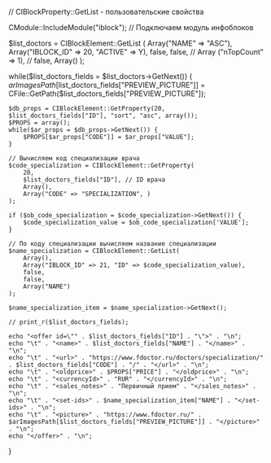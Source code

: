 // CIBlockProperty::GetList - пользовательские свойства

CModule::IncludeModule("iblock"); // Подключаем модуль инфоблоков

$list_doctors = CIBlockElement::GetList (
    Array("NAME" => "ASC"),
    Array("IBLOCK_ID" => 20, "ACTIVE" => Y),
    false,
    false, // Array ("nTopCount" => 1), // false,
    Array()
);

while($list_doctors_fields = $list_doctors->GetNext()) {
    $arImagesPath[$list_doctors_fields["PREVIEW_PICTURE"]] = CFile::GetPath($list_doctors_fields["PREVIEW_PICTURE"]);

    $db_props = CIBlockElement::GetProperty(20, $list_doctors_fields["ID"], "sort", "asc", array());
    $PROPS = array();
    while($ar_props = $db_props->GetNext()) {
        $PROPS[$ar_props["CODE"]] = $ar_props["VALUE"];
    }

    // Вычисляем код специализации врача
    $code_specialization = CIBlockElement::GetProperty(
        20,
        $list_doctors_fields["ID"], // ID врача
        Array(),
        Array("CODE" => "SPECIALIZATION", )
    );

    if ($ob_code_specialization = $code_specialization->GetNext()) {
        $code_specialization_value = $ob_code_specialization['VALUE'];
    }

    // По коду специализации вычисляем название специализации
    $name_specialization = CIBlockElement::GetList(
        Array(),
        Array("IBLOCK_ID" => 21, "ID" => $code_specialization_value),
        false,
        false,
        Array("NAME")
    );

    $name_specialization_item = $name_specialization->GetNext();

    // print_r($list_doctors_fields);

    echo "<offer id=\"" . $list_doctors_fields["ID"] . "\">" . "\n";
    echo "\t" . "<name>" . $list_doctors_fields["NAME"] . "</name>" . "\n";
    echo "\t" . "<url>" . "https://www.fdoctor.ru/doctors/specialization/" . $list_doctors_fields["CODE"] . "/" . "</url>" . "\n";
    echo "\t" . "<oldprice>" . $PROPS["PRICE"] . "</oldprice>" . "\n";
    echo "\t" . "<currencyId>" . "RUR" . "</currencyId>" . "\n";
    echo "\t" . "<sales_notes>" . "Первичный прием" . "</sales_notes>" . "\n";
    echo "\t" . "<set-ids>" . $name_specialization_item["NAME"] . "</set-ids>" . "\n";
    echo "\t" . "<picture>" . "https://www.fdoctor.ru/" . $arImagesPath[$list_doctors_fields["PREVIEW_PICTURE"]] . "</picture>" . "\n";
    echo "</offer>" . "\n";
}
